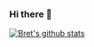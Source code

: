 ### Hi there 👋
[![Bret's github stats](https://github-readme-stats.vercel.app/api?username=bretm9&hide=stars)](https://github.com/bretm9/github-readme-stats)

<!--
**bretm9/bretm9** is a ✨ _special_ ✨ repository because its `README.md` (this file) appears on your GitHub profile.

Here are some ideas to get you started:

- 🔭 I’m currently working on ...
- 🌱 I’m currently learning ...
- 👯 I’m looking to collaborate on ...
- 🤔 I’m looking for help with ...
- 💬 Ask me about ...
- 📫 How to reach me: ...
- 😄 Pronouns: ...
- ⚡ Fun fact: ...
-->
